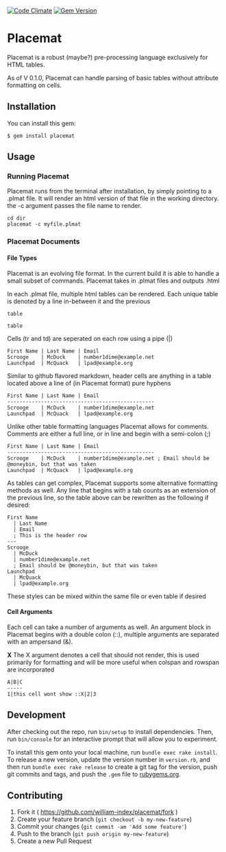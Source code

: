 [![Code Climate](https://codeclimate.com/github/william-index/placemat/badges/gpa.svg)](https://codeclimate.com/github/william-index/placemat)
[![Gem Version](https://badge.fury.io/rb/placemat.svg)](http://badge.fury.io/rb/placemat)
# Placemat

Placemat is a robust (maybe?) pre-processing language exclusively for HTML tables.

As of V 0.1.0, Placemat can handle parsing of basic tables without attribute formatting on cells.

## Installation

You can install this gem:

    $ gem install placemat

## Usage

### Running Placemat
Placemat runs from the terminal after installation, by simply pointing to a .plmat file. It will render an html version of that file in the working directory. the
  -c
argument passes the file name to render.

```
cd dir
placemat -c myfile.plmat
```

### Placemat Documents

#### File Types
Placemat is an evolving file format. In the current build it is able to handle a small subset of commands. Placemat takes in .plmat files and outputs .html

In each .plmat file, multiple html tables can be rendered. Each unique table is denoted by a line in-between it and the previous

```
table

table
```

Cells (tr and td) are seperated on each row using a pipe (|)

```
First Name | Last Name | Email
Scrooge    | McDuck    | number1dime@example.net
Launchpad  | McQuack   | lpad@example.org
```

Similar to github flavored markdown, header cells are anything in a table located above a line of (in Placemat format) pure hyphens

```
First Name | Last Name | Email
------------------------------------------------
Scrooge    | McDuck    | number1dime@example.net
Launchpad  | McQuack   | lpad@example.org
```

Unlike other table formatting languages Placemat allows for comments.  
Comments are either a full line, or in line and begin with a semi-colon (;)

```
First Name | Last Name | Email
------------------------------------------------
Scrooge    | McDuck    | number1dime@example.net ; Email should be @moneybin, but that was taken
Launchpad  | McQuack   | lpad@example.org
```

As tables can get complex, Placemat supports some alternative formatting methods as well. Any line that begins with a tab counts as an extension of the previous line, so the table above can be rewritten as the following if desired:

```
First Name
  | Last Name
  | Email
  ; This is the header row
---
Scrooge
  | McDuck
  | number1dime@example.net
  ; Email should be @moneybin, but that was taken
Launchpad  
  | McQuack
  | lpad@example.org
```

These styles can be mixed within the same file or even table if desired

#### Cell Arguments
Each cell can take a number of arguments as well. An argument block in Placemat begins with a double colon (::), multiple arguments are separated with an ampersand (&).

**X**
The X argument denotes a cell that should not render, this is used primarily for formatting and will be more useful when colspan and rowspan are incorporated

```
A|B|C
-----
1|this cell wont show ::X|2|3

```


## Development

After checking out the repo, run `bin/setup` to install dependencies. Then, run `bin/console` for an interactive prompt that will allow you to experiment.

To install this gem onto your local machine, run `bundle exec rake install`. To release a new version, update the version number in `version.rb`, and then run `bundle exec rake release` to create a git tag for the version, push git commits and tags, and push the `.gem` file to [rubygems.org](https://rubygems.org).

## Contributing

1. Fork it ( https://github.com/william-index/placemat/fork )
2. Create your feature branch (`git checkout -b my-new-feature`)
3. Commit your changes (`git commit -am 'Add some feature'`)
4. Push to the branch (`git push origin my-new-feature`)
5. Create a new Pull Request

